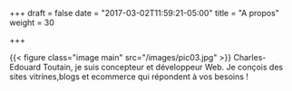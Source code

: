 +++
draft = false
date = "2017-03-02T11:59:21-05:00"
title = "A propos"
weight = 30

+++

{{< figure class="image main" src="/images/pic03.jpg" >}}
Charles-Edouard Toutain, je suis concepteur et développeur Web. Je conçois des sites vitrines,blogs et ecommerce qui répondent à vos besoins ! 